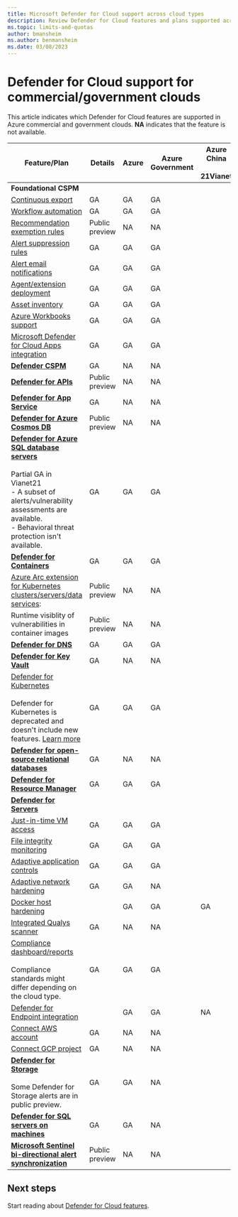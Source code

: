 ```yaml
---
title: Microsoft Defender for Cloud support across cloud types
description: Review Defender for Cloud features and plans supported across different clouds
ms.topic: limits-and-quotas
author: bmansheim
ms.author: benmansheim
ms.date: 03/08/2023
---
```


# Defender for Cloud support for commercial/government clouds

This article indicates which Defender for Cloud features are supported in Azure commercial and government clouds. **NA** indicates that the feature is not available.

**Feature/Plan** | **Details** | **Azure** | **Azure Government** | **Azure China**<br/><br/>**21Vianet**
--- | --- | --- |--- | --- 
**Foundational CSPM** | | | | 
[Continuous export](./continuous-export.md) | GA | GA | GA
[Workflow automation](./workflow-automation.md) | GA | GA | GA
[Recommendation exemption rules](./exempt-resource.md) | Public preview | NA | NA
[Alert suppression rules](./alerts-suppression-rules.md) | GA | GA | GA
[Alert email notifications](./configure-email-notifications.md) | GA | GA | GA
[Agent/extension deployment](monitoring-components.md) | GA | GA | GA
[Asset inventory](./asset-inventory.md) | GA | GA | GA
[Azure Workbooks support](./custom-dashboards-azure-workbooks.md) | GA | GA | GA
[Microsoft Defender for Cloud Apps integration](./other-threat-protections.md#display-recommendations-in-microsoft-defender-for-cloud-apps) | GA | GA | GA
**[Defender CSPM](concept-cloud-security-posture-management.md)** | GA | NA | NA
**[Defender for APIs](defender-for-apis-introduction.md)** | Public preview | NA | NA
**[Defender for App Service](defender-for-app-service-introduction.md)** | GA | NA | NA
**[Defender for Azure Cosmos DB](concept-defender-for-cosmos.md)** | Public preview | NA | NA
**[Defender for Azure SQL database servers](defender-for-sql-introduction.md)**<br/><br/> Partial GA in Vianet21<br/> - A subset of alerts/vulnerability assessments are available.<br/>- Behavioral threat protection isn't available. | GA | GA | GA
**[Defender for Containers](defender-for-containers-introduction.md)**| GA | GA | GA
[Azure Arc extension for Kubernetes clusters/servers/data services](defender-for-kubernetes-azure-arc.md): | Public preview | NA | NA
Runtime visiblity of vulnerabilities in container images | Public preview | NA | NA
**[Defender for DNS](defender-for-dns-introduction.md)** | GA | GA | GA
**[Defender for Key Vault](./defender-for-key-vault-introduction.md)** | GA | NA | NA
[Defender for Kubernetes](./defender-for-kubernetes-introduction.md)<br/><br/> Defender for Kubernetes is deprecated and doesn't include new features. [Learn more](defender-for-kubernetes-introduction.md) | GA | GA | GA
**[Defender for open-source relational databases](defender-for-databases-introduction.md)** | GA | NA | NA  
**[Defender for Resource Manager](./defender-for-resource-manager-introduction.md)** | GA | GA | GA
**[Defender for Servers](plan-defender-for-servers.md)** | | | |
[Just-in-time VM access](./just-in-time-access-usage.md) | GA | GA | GA
[File integrity monitoring](./file-integrity-monitoring-overview.md)  | GA | GA | GA
[Adaptive application controls](./adaptive-application-controls.md)  | GA | GA | GA
[Adaptive network hardening](./adaptive-network-hardening.md) | GA | GA | NA
[Docker host hardening](./harden-docker-hosts.md) |  | GA | GA | GA
[Integrated Qualys scanner](./deploy-vulnerability-assessment-vm.md) | GA | NA | NA
[Compliance dashboard/reports](./regulatory-compliance-dashboard.md)<br/><br/> Compliance standards might differ depending on the cloud type.| GA | GA | GA
[Defender for Endpoint integration](./integration-defender-for-endpoint.md) | | GA | GA | NA
[Connect AWS account](./quickstart-onboard-aws.md) | GA | NA | NA
[Connect GCP project](./quickstart-onboard-gcp.md) | GA | NA | NA
**[Defender for Storage](./defender-for-storage-introduction.md)**<br/><br/> Some Defender for Storage alerts are in public preview. | GA | GA | NA
**[Defender for SQL servers on machines](./defender-for-sql-introduction.md)** | GA | GA | NA
**[Microsoft Sentinel bi-directional alert synchronization](../sentinel/connect-azure-security-center.md)** | Public preview | NA | NA 



## Next steps

Start reading about [Defender for Cloud features](defender-for-cloud-introduction.md).
